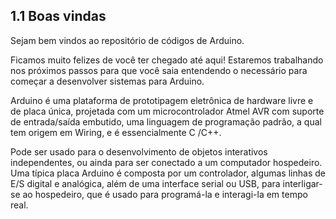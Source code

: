 
## 1.1 Boas vindas

Sejam bem vindos ao repositório de códigos de Arduino.

Ficamos muito felizes de você ter chegado até aqui! Estaremos trabalhando nos próximos passos para que você saia entendendo o necessário para começar a desenvolver sistemas para Arduino.

Arduino é uma plataforma de prototipagem eletrônica de hardware livre e de placa única, projetada com um microcontrolador Atmel AVR com suporte de entrada/saída embutido, uma linguagem de programação padrão, a qual tem origem em Wiring, e é essencialmente C /C++.

Pode ser usado para o desenvolvimento de objetos interativos independentes, ou ainda para ser conectado a um computador hospedeiro. Uma típica placa Arduino é composta por um controlador, algumas linhas de E/S digital e analógica, além de uma interface serial ou USB, para interligar-se ao hospedeiro, que é usado para programá-la e interagi-la em tempo real.